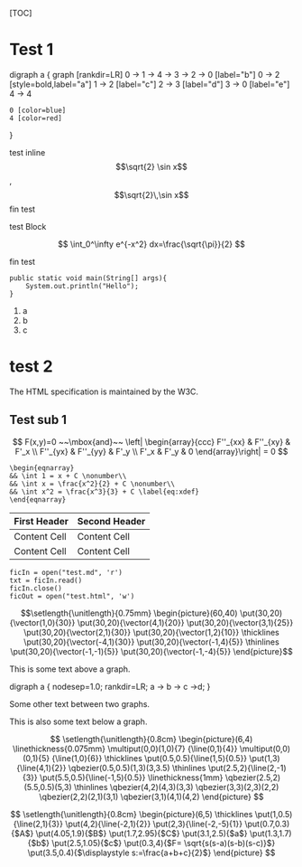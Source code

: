 [TOC]


# Test 1

<dot>
digraph a {
    graph [rankdir=LR]
    0 -> 1 -> 4 -> 3 -> 2 -> 0 [label="b"]
    0 -> 2 [style=bold,label="a"]
    1 -> 2 [label="c"]
    2 -> 3 [label="d"]
    3 -> 0 [label="e"]
    4 -> 4

    0 [color=blue]
    4 [color=red]
}
</dot>


test inline $$\sqrt{2} \sin x$$, $$\sqrt{2}\,\sin x$$ fin test

test Block

$$
\int_0^\infty e^{-x^2} dx=\frac{\sqrt{\pi}}{2}
$$

fin test

    public static void main(String[] args){
        System.out.println("Hello");
    }
    

1. a
1. b
1. c

# test 2

The HTML specification
is maintained by the W3C.

## Test sub 1

$$
F(x,y)=0 ~~\mbox{and}~~
\left| \begin{array}{ccc}
  F''_{xx} & F''_{xy} &  F'_x \\
  F''_{yx} & F''_{yy} &  F'_y \\
  F'_x     & F'_y     & 0
  \end{array}\right| = 0
$$


    \begin{eqnarray}
    && \int 1 = x + C \nonumber\\
    && \int x = \frac{x^2}{2} + C \nonumber\\
    && \int x^2 = \frac{x^3}{3} + C \label{eq:xdef}
    \end{eqnarray}



First Header  | Second Header
------------- | -------------
Content Cell  | Content Cell
Content Cell  | Content Cell

    ficIn = open("test.md", 'r')
    txt = ficIn.read()
    ficIn.close()
    ficOut = open("test.html", 'w')

$$\setlength{\unitlength}{0.75mm}
\begin{picture}(60,40)
\put(30,20){\vector(1,0){30}}
\put(30,20){\vector(4,1){20}}
\put(30,20){\vector(3,1){25}}
\put(30,20){\vector(2,1){30}}
\put(30,20){\vector(1,2){10}}
\thicklines
\put(30,20){\vector(-4,1){30}}
\put(30,20){\vector(-1,4){5}}
\thinlines
\put(30,20){\vector(-1,-1){5}}
\put(30,20){\vector(-1,-4){5}}
\end{picture}$$


This is some text above a graph.

<dot>
digraph a {
    nodesep=1.0;
    rankdir=LR;
    a -> b -> c ->d;
}
</dot>

Some other text between two graphs.


This is also some text below a graph.

$$
\setlength{\unitlength}{0.8cm}
\begin{picture}(6,4)
\linethickness{0.075mm}
\multiput(0,0)(1,0){7}
{\line(0,1){4}}
\multiput(0,0)(0,1){5}
{\line(1,0){6}}
\thicklines
\put(0.5,0.5){\line(1,5){0.5}}
\put(1,3){\line(4,1){2}}
\qbezier(0.5,0.5)(1,3)(3,3.5)
\thinlines
\put(2.5,2){\line(2,-1){3}}
\put(5.5,0.5){\line(-1,5){0.5}}
\linethickness{1mm}
\qbezier(2.5,2)(5.5,0.5)(5,3)
\thinlines
\qbezier(4,2)(4,3)(3,3)
\qbezier(3,3)(2,3)(2,2)
\qbezier(2,2)(2,1)(3,1)
\qbezier(3,1)(4,1)(4,2)
\end{picture}
$$

$$
\setlength{\unitlength}{0.8cm}
\begin{picture}(6,5)
\thicklines
\put(1,0.5){\line(2,1){3}}
\put(4,2){\line(-2,1){2}}
\put(2,3){\line(-2,-5){1}}
\put(0.7,0.3){$A$}
\put(4.05,1.9){$B$}
\put(1.7,2.95){$C$}
\put(3.1,2.5){$a$}
\put(1.3,1.7){$b$}
\put(2.5,1.05){$c$}
\put(0.3,4){$F=
\sqrt{s(s-a)(s-b)(s-c)}$}
\put(3.5,0.4){$\displaystyle
s:=\frac{a+b+c}{2}$}
\end{picture}
$$
